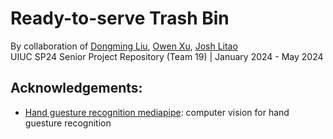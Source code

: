 # Ready-to-serve Trash Bin
By collaboration of [Dongming Liu](https://github.com/MeanPaper), [Owen Xu](https://github.com/jinyuxu2), [Josh Litao](https://github.com/jlitao2) <br>
UIUC SP24 Senior Project Repository (Team 19) | January 2024 - May 2024

## Acknowledgements:
- [Hand guesture recognition mediapipe](https://github.com/kinivi/hand-gesture-recognition-mediapipe/tree/main): computer vision for hand guesture recognition

